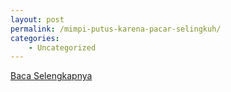 ```yaml
---
layout: post
permalink: /mimpi-putus-karena-pacar-selingkuh/
categories:
    - Uncategorized
---
```


[Baca Selengkapnya](/07)